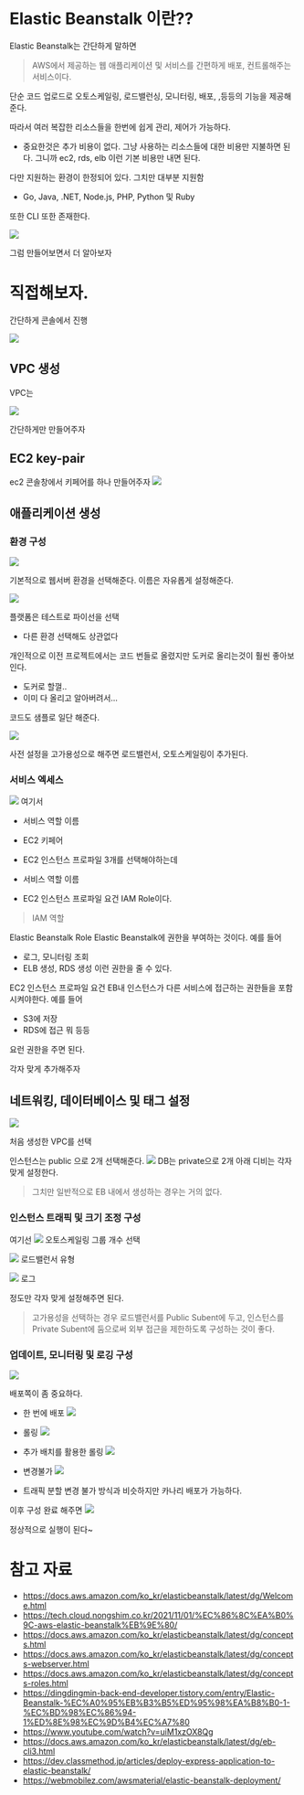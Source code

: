 
# Elastic Beanstalk 이란??

Elastic Beanstalk는 간단하게 말하면
> AWS에서 제공하는 웹 애플리케이션 및 서비스를 간편하게 배포, 컨트롤해주는 서비스이다.

단순 코드 업로드로 오토스케일링, 로드밸런싱, 모니터링, 배포, ,등등의 기능을 제공해준다.

따라서 여러 복잡한 리소스들을 한번에 쉽게 관리, 제어가 가능하다.
- 중요한것은 추가 비용이 없다.
그냥 사용하는 리소스들에 대한 비용만 지불하면 된다.
그니까 ec2, rds, elb 이런 기본 비용만 내면 된다.

다만 지원하는 환경이 한정되어 있다.
그치만 대부분 지원함
- Go, Java, .NET, Node.js, PHP, Python 및 Ruby

또한 CLI 또한 존재한다.

![](https://i.imgur.com/6Gr4gQz.png)

그럼 만들어보면서 더 알아보자

# 직접해보자.

간단하게 콘솔에서 진행

![](https://i.imgur.com/aOyH4yJ.png)
## VPC 생성
VPC는

![](https://i.imgur.com/2JoCPkR.png)

간단하게만 만들어주자

## EC2 key-pair

ec2 콘솔창에서 키페어를 하나 만들어주자
![](https://i.imgur.com/5ImPubB.png)


## 애플리케이션 생성

### 환경 구성

![](https://i.imgur.com/cdurtvm.png)

기본적으로 웹서버 환경을 선택해준다.
이름은 자유롭게 설정해준다.

![](https://i.imgur.com/RN4ncdr.png)

플랫폼은
테스트로 파이선을 선택
- 다른 환경 선택해도 상관없다

개인적으로 이전 프로젝트에서는 코드 번들로 올렸지만
도커로 올리는것이 훨씬 좋아보인다.
- 도커로 할껄.. 
- 이미 다 올리고 알아버려서...

코드도 샘플로 일단 해준다.

![](https://i.imgur.com/faLhs0M.png)

사전 설정을 고가용성으로 해주면
로드밸런서, 오토스케일링이 추가된다.

### 서비스 엑세스

![](https://i.imgur.com/1jhKztw.png)
여기서
- 서비스 역할 이름
- EC2 키페어
- EC2 인스턴스 프로파일
3개를 선택해야하는데

- 서비스 역할 이름
- EC2 인스턴스 프로파일
요건 IAM Role이다.

> IAM 역할

Elastic Beanstalk Role
Elastic Beanstalk에 권한을 부여하는 것이다.
예를 들어
- 로그, 모니터링 조회
- ELB 생성, RDS 생성
이런 권한을 줄 수 있다.

EC2 인스턴스 프로파일
요건 EB내 인스턴스가 다른 서비스에 접근하는 권한들을 포함시켜야한다.
예를 들어
- S3에 저장
- RDS에 접근
뭐 등등

요런 권한을 주면 된다.

각자 맞게 추가해주자

## 네트워킹, 데이터베이스 및 태그 설정


![](https://i.imgur.com/3AELnFt.png)

처음 생성한 VPC를 선택

인스턴스는 public 으로 2개 선택해준다.
![](https://i.imgur.com/H3Q9dUb.png)
DB는 private으로 2개
아래 디비는 각자 맞게 설정한다.

> 그치만 일반적으로 EB 내에서 생성하는 경우는 거의 없다.

### 인스턴스 트래픽 및 크기 조정 구성

여기선 
![](https://i.imgur.com/JFjj29T.png)
오토스케일링 그룹 개수 선택

![](https://i.imgur.com/JinmZkh.png)
로드밸런서 유형 

![](https://i.imgur.com/LxISanP.png)
로그

정도만 각자 맞게 설정해주면 된다.

> 고가용성을 선택하는 경우 로드밸런서를 Public Subent에 두고, 인스턴스를 Private Subent에 둠으로써 외부 접근을 제한하도록 구성하는 것이 좋다.
### 업데이트, 모니터링 및 로깅 구성


![](https://i.imgur.com/rH08Awf.png)

배포쪽이 좀 중요하다.

- 한 번에 배포
![](https://i.imgur.com/CfbApvn.png)

- 롤링
![](https://i.imgur.com/7AcpaWT.png)

- 추가 배치를 활용한 롤링
![](https://i.imgur.com/XyFL5vI.png)

- 변경불가
![](https://i.imgur.com/YvbReQY.png)

- 트래픽 분할
변경 불가 방식과 비슷하지만
카나리 배포가 가능하다.

이후 구성 완료 해주면
![](https://i.imgur.com/MDUtS3m.png)

정상적으로 실행이 된다~

# 참고 자료
- https://docs.aws.amazon.com/ko_kr/elasticbeanstalk/latest/dg/Welcome.html
- https://tech.cloud.nongshim.co.kr/2021/11/01/%EC%86%8C%EA%B0%9C-aws-elastic-beanstalk%EB%9E%80/
- https://docs.aws.amazon.com/ko_kr/elasticbeanstalk/latest/dg/concepts.html
- https://docs.aws.amazon.com/ko_kr/elasticbeanstalk/latest/dg/concepts-webserver.html
- https://docs.aws.amazon.com/ko_kr/elasticbeanstalk/latest/dg/concepts-roles.html
- https://dingdingmin-back-end-developer.tistory.com/entry/Elastic-Beanstalk-%EC%A0%95%EB%B3%B5%ED%95%98%EA%B8%B0-1-%EC%BD%98%EC%86%94-1%ED%8E%98%EC%9D%B4%EC%A7%80
- https://www.youtube.com/watch?v=uiM1xzOX8Qg
- https://docs.aws.amazon.com/ko_kr/elasticbeanstalk/latest/dg/eb-cli3.html
- https://dev.classmethod.jp/articles/deploy-express-application-to-elastic-beanstalk/
- https://webmobilez.com/awsmaterial/elastic-beanstalk-deployment/
